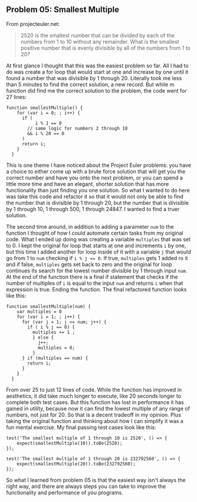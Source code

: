## Problem 05: Smallest Multiple
From projecteuler.net:
>2520 is the smallest number that can be divided by each of the numbers from 1 to 10 without any remainder. What is the smallest positive number that is evenly divisible by all of the numbers from 1 to 20?

At first glance I thought that this was the easiest problem so far. All I had to do was create a for loop that would start at one and increase by one until it found a number that was divisible by 1 through 20. Literally took me less than 5 minutes to find the correct solution, a new record. But while m function did find me the correct solution to the problem, the code went for 27 lines:
```
function smallestMultiple() {
    for (var i = 0; ; i++) {
      if (
           i % 1 == 0
        // same logic for numbers 2 through 18 
        && i % 20 == 0
      )
      return i;
    }
  }
```
This is one theme I have noticed about the Project Euler problems: you have a choice to either come up with a brute force solution that will get you the correct number and have you onto the next problem, or you can spend a little more time and have an elegant, shorter solution that has more functionality than just finding you one solution. So what I wanted to do here was take this code and refactor it so that it would not only be able to find the number that is divisible by 1 through 20, but the number that is divisible by 1 through 10, 1 through 500, 1 through 24847. I wanted to find a truer solution.

The second time around, in addition to adding a parameter `num` to the function I thought of how I could automate certain tasks from my original code. What I ended up doing was creating a variable `multiples` that was set to 0. I kept the original for loop that starts at one and increments `i` by one, but this time I added another for loop inside of it with a variable `j` that would go from 1 to `num` checking if `i % j == 0`. If true, `multiples` gets 1 added ro it and if false, `multiples` gets set back to zero and the original for loop continues its search for the lowest number divisible by 1 through input `num`. At the end of the function there is a final if statement that checks if the number of multiples of `i` is equal to the input `num` and returns `i` when that expression is true. Ending the function. The final refactored function looks like this: 
```
function smallestMultiple(num) {
    var multiples = 0
    for (var i = 1; ; i++) {
      for (var j = 1; j <= num; j++) {
        if ( i % j == 0) {
          multiples += 1 ;
          } else {
            j++;
            multiples = 0;
          }
      } if (multiples == num) {
        return i;
      }
    } 
  }
```
From over 25 to just 12 lines of code. While the function has improved in aesthetics, it did take much longer to execute, like 20 seconds longer to complete both test cases. But this function has lost in performance it has gained in utility, because now it can find the lowest multiple of any range of numbers, not just for 20. So that is a decent tradeoff in my opinion. Plus taking the original function and thinking about how I can simplify it was a fun mental exercise. My final passing test cases look like this: 
```
test('The smallest multiple of 1 through 10 is 2520', () => { 
    expect(smallestMultiple(10)).toBe(2520); 
});     

test('The smallest multiple of 1 through 20 is 232792560', () => { 
    expect(smallestMultiple(20)).toBe(232792560); 
});     
```
So what I learned from problem 05 is that the easiest way isn't always the right way, and there are always steps you can take to improve the functionality and performance of you programs.